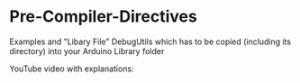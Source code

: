 # Pre-Compiler-Directives

Examples and "Libary File" DebugUtils which has to be copied (including its directory) into your Arduino Library folder

YouTube video with explanations:

